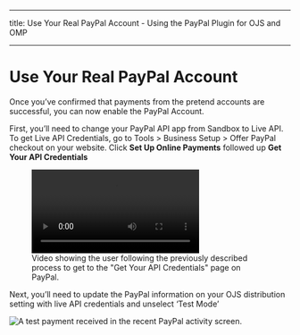 - - -
title: Use Your Real PayPal Account - Using the PayPal Plugin for OJS and OMP
- - -

# Use Your Real PayPal Account

Once you’ve confirmed that payments from the pretend accounts are successful, you can now enable the PayPal Account.

First,  you’ll need to change your PayPal API app from Sandbox to Live API. To get Live API Credentials, go to Tools > Business Setup > Offer PayPal checkout on your website. Click **Set Up Online Payments** followed up **Get Your API Credentials**

<figure class="video_container">
  <video controls="true" allowfullscreen="true">
    <source src="./assets/paypal-api-credentials.mp4" type="video/mp4">
  </video>
  <figcaption>Video showing the user following the previously described process to get to the "Get Your API Credentials" page on PayPal.</figcaption>
</figure>

Next, you’ll need to update the PayPal information on your OJS distribution setting with live API credentials and unselect ‘Test Mode’

![A test payment received in the recent PayPal activity screen.](assets/Paypal-15.png)
